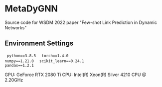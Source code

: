 # MetaDyGNN

Source code for WSDM 2022 paper "Few-shot Link Prediction in Dynamic Networks"


## Environment Settings

<code> python==3.8.5 </code>
<code> torch==1.4.0 </code>
<code> numpy==1.21.0 </code>
<code> scikit_learn==0.24.1 </code>
<code> pandas==1.2.1 </code>

GPU: GeForce RTX 2080 Ti
CPU: Intel(R) Xeon(R) Silver 4210 CPU @ 2.20GHz
